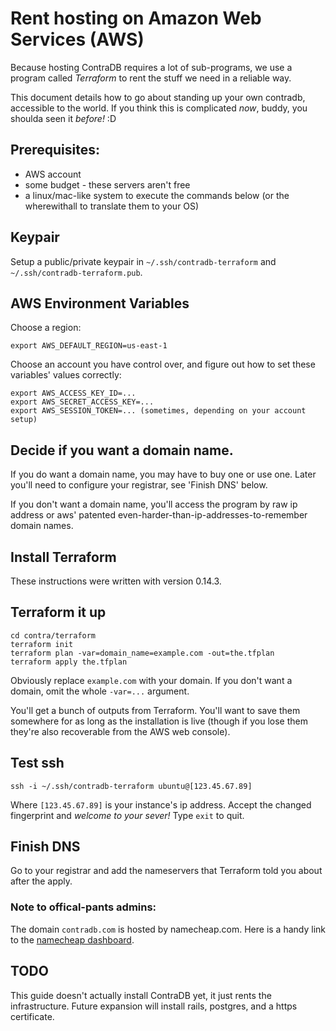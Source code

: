 # Rent hosting on Amazon Web Services (AWS)

Because hosting ContraDB requires a lot of sub-programs, we use a
program called _Terraform_ to rent the stuff we need in a reliable way.

This document details how to go about standing up your own contradb,
accessible to the world. If you think this is complicated _now_,
buddy, you shoulda seen it _before!_ :D


## Prerequisites:

- AWS account
- some budget - these servers aren't free
- a linux/mac-like system to execute the commands below (or the
  wherewithall to translate them to your OS)


## Keypair

Setup a public/private keypair in `~/.ssh/contradb-terraform` and `~/.ssh/contradb-terraform.pub`.


## AWS Environment Variables

Choose a region:

```
export AWS_DEFAULT_REGION=us-east-1
```

Choose an account you have control over, and figure out how to set these variables' values correctly:

```
export AWS_ACCESS_KEY_ID=...
export AWS_SECRET_ACCESS_KEY=...
export AWS_SESSION_TOKEN=... (sometimes, depending on your account setup)
```


## Decide if you want a domain name.

If you do want a domain name, you may have to buy one or use
one. Later you'll need to configure your registrar, see 'Finish DNS'
below.

If you don't want a domain name, you'll access the program by raw ip
address or aws' patented even-harder-than-ip-addresses-to-remember
domain names.


## Install Terraform

These instructions were written with version 0.14.3.


## Terraform it up

```
cd contra/terraform
terraform init
terraform plan -var=domain_name=example.com -out=the.tfplan
terraform apply the.tfplan
```
Obviously replace `example.com` with your domain. If you don't want a domain, omit the whole `-var=...` argument.

You'll get a bunch of outputs from Terraform. You'll want to save them
somewhere for as long as the installation is live (though if you lose
them they're also recoverable from the AWS web console).


## Test ssh

```
ssh -i ~/.ssh/contradb-terraform ubuntu@[123.45.67.89]
```

Where `[123.45.67.89]` is your instance's ip address. Accept the
changed fingerprint and *welcome to your sever!* Type `exit` to quit.


## Finish DNS

Go to your registrar and add the nameservers that Terraform told you about after the apply.


### Note to offical-pants admins:

The domain `contradb.com` is hosted by namecheap.com. Here is a handy link
to the [namecheap dashboard](https://ap.www.namecheap.com/dashboard).

## TODO

This guide doesn't actually install ContraDB yet, it just rents the infrastructure.
Future expansion will install rails, postgres, and a https certificate.
